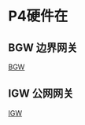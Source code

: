 # P4硬件在
## BGW 边界网关
[BGW](https://github.com/singgel/igw)

## IGW 公网网关
[IGW](https://github.com/singgel/igw)